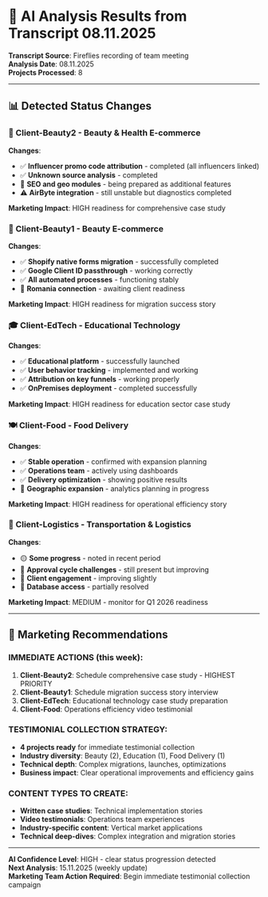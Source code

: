 # 🤖 AI Analysis Results from Transcript 08.11.2025

**Transcript Source**: Fireflies recording of team meeting  
**Analysis Date**: 08.11.2025  
**Projects Processed**: 8  

---

## 📊 Detected Status Changes

### 🧴 Client-Beauty2 - Beauty & Health E-commerce
**Changes**:
- ✅ **Influencer promo code attribution** - completed (all influencers linked)
- ✅ **Unknown source analysis** - completed
- 🔄 **SEO and geo modules** - being prepared as additional features
- ⚠️ **AirByte integration** - still unstable but diagnostics completed

**Marketing Impact**: HIGH readiness for comprehensive case study

### 🌺 Client-Beauty1 - Beauty E-commerce
**Changes**:
- ✅ **Shopify native forms migration** - successfully completed
- ✅ **Google Client ID passthrough** - working correctly
- ✅ **All automated processes** - functioning stably
- 🔄 **Romania connection** - awaiting client readiness

**Marketing Impact**: HIGH readiness for migration success story

### 🎓 Client-EdTech - Educational Technology
**Changes**:
- ✅ **Educational platform** - successfully launched
- ✅ **User behavior tracking** - implemented and working
- ✅ **Attribution on key funnels** - working properly
- ✅ **OnPremises deployment** - completed successfully

**Marketing Impact**: HIGH readiness for education sector case study

### 🍽️ Client-Food - Food Delivery
**Changes**:
- ✅ **Stable operation** - confirmed with expansion planning
- ✅ **Operations team** - actively using dashboards
- ✅ **Delivery optimization** - showing positive results
- 🔄 **Geographic expansion** - analytics planning in progress

**Marketing Impact**: HIGH readiness for operational efficiency story

### 🚚 Client-Logistics - Transportation & Logistics
**Changes**:
- 🟡 **Some progress** - noted in recent period
- 🔄 **Approval cycle challenges** - still present but improving
- 🔄 **Client engagement** - improving slightly
- 🔄 **Database access** - partially resolved

**Marketing Impact**: MEDIUM - monitor for Q1 2026 readiness

---

## 🎯 Marketing Recommendations

### **IMMEDIATE ACTIONS (this week)**:
1. **Client-Beauty2**: Schedule comprehensive case study - HIGHEST PRIORITY
2. **Client-Beauty1**: Schedule migration success story interview
3. **Client-EdTech**: Educational technology case study preparation
4. **Client-Food**: Operations efficiency video testimonial

### **TESTIMONIAL COLLECTION STRATEGY**:
- **4 projects ready** for immediate testimonial collection
- **Industry diversity**: Beauty (2), Education (1), Food Delivery (1)
- **Technical depth**: Complex migrations, launches, optimizations
- **Business impact**: Clear operational improvements and efficiency gains

### **CONTENT TYPES TO CREATE**:
- **Written case studies**: Technical implementation stories
- **Video testimonials**: Operations team experiences
- **Industry-specific content**: Vertical market applications
- **Technical deep-dives**: Complex integration and migration stories

---

**AI Confidence Level**: HIGH - clear status progression detected  
**Next Analysis**: 15.11.2025 (weekly update)  
**Marketing Team Action Required**: Begin immediate testimonial collection campaign